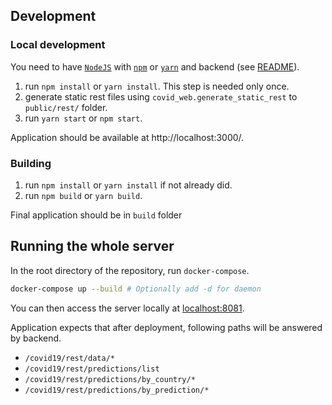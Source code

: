 ## Development
### Local development
You need to have [`NodeJS`](https://nodejs.org/) with [`npm`](https://www.npmjs.com/) or [`yarn`](https://yarnpkg.com/) and backend (see [README](../covid_graphs/README.md)).

1. run `npm install` or `yarn install`. This step is needed only once.
1. generate static rest files using `covid_web.generate_static_rest` to `public/rest/` folder. 
1. run `yarn start` or `npm start`.

Application should be available at http://localhost:3000/.

### Building
1. run `npm install` or `yarn install` if not already did.
1. run `npm build` or `yarn build`.

Final application should be in `build` folder

## Running the whole server

In the root directory of the repository, run `docker-compose`.
```sh
docker-compose up --build # Optionally add -d for daemon
```
You can then access the server locally at [localhost:8081](http://127.0.0.1:8081/covid19/graphs/).

Application expects that after deployment, following paths will be answered by backend.
* `/covid19/rest/data/*`
* `/covid19/rest/predictions/list`
* `/covid19/rest/predictions/by_country/*`
* `/covid19/rest/predictions/by_prediction/*`

